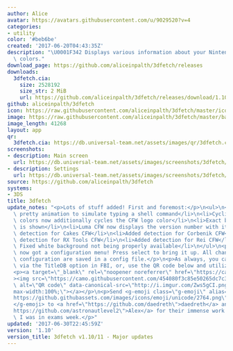 ```yaml
---
author: Alice
avatar: https://avatars.githubusercontent.com/u/9029520?v=4
categories:
- utility
color: '#beb6be'
created: '2017-06-20T04:43:35Z'
description: "\U0001F342 Displays various information about your Nintendo 3DS in pretty\
  \ colors."
download_page: https://github.com/aliceinpalth/3dfetch/releases
downloads:
  3dfetch.cia:
    size: 2528192
    size_str: 2 MiB
    url: https://github.com/aliceinpalth/3dfetch/releases/download/1.10/3dfetch.cia
github: aliceinpalth/3dfetch
icon: https://raw.githubusercontent.com/aliceinpalth/3dfetch/master/icon.png
image: https://raw.githubusercontent.com/aliceinpalth/3dfetch/master/banner.png
image_length: 41268
layout: app
qr:
  3dfetch.cia: https://db.universal-team.net/assets/images/qr/3dfetch.cia.png
screenshots:
- description: Main screen
  url: https://db.universal-team.net/assets/images/screenshots/3dfetch/main-screen.png
- description: Settings
  url: https://db.universal-team.net/assets/images/screenshots/3dfetch/settings.png
source: https://github.com/aliceinpalth/3dfetch
systems:
- 3DS
title: 3dfetch
update_notes: "<p>Lots of stuff added! First and foremost:</p>\n<ul>\n<li>Added a\
  \ pretty animation to simulate typing a shell command</li>\n<li>Cycling left text\
  \ colors now additionally cycles the CFW logo color</li>\n<li>Exact battery percentage\
  \ is shown</li>\n<li>Luma CFW now displays the version number with it</li>\n<li>Added\
  \ detection for Cakes CFW</li>\n<li>Added detection for Corbenik CFW</li>\n<li>Added\
  \ detection for RX Tools CFW</li>\n<li>Added detection for Rei CFW</li>\n<li>1.11:\
  \ Fixed white background not being properly available</li>\n</ul>\n<p>We've also\
  \ now got a configuration menu! Press select to bring it up. All changes to the\
  \ configuration are saved in a config file.</p>\n<p>As always, you can update 3dfetch\
  \ via the TitleDB option in FBI, or, use the QR code below and utilize remote install.</p>\n\
  <p><a target=\"_blank\" rel=\"noopener noreferrer\" href=\"https://camo.githubusercontent.com/454080f3c85e50265dc7c3015cccf92f3785f4e501a01cce68c340bad1438938/687474703a2f2f692e696d6775722e636f6d2f5a7773356743492e706e67\"\
  ><img src=\"https://camo.githubusercontent.com/454080f3c85e50265dc7c3015cccf92f3785f4e501a01cce68c340bad1438938/687474703a2f2f692e696d6775722e636f6d2f5a7773356743492e706e67\"\
  \ alt=\"QR code\" data-canonical-src=\"http://i.imgur.com/Zws5gCI.png\" style=\"\
  max-width:100%;\"></a></p>\n<p>Send <g-emoji class=\"g-emoji\" alias=\"heart\" fallback-src=\"\
  https://github.githubassets.com/images/icons/emoji/unicode/2764.png\">\u2764\uFE0F\
  </g-emoji> to <a href=\"https://github.com/daedreth\">daedreth</a> and <a href=\"\
  https://github.com/astronautlevel2\">Alex</a> for their immense work on this while\
  \ I was in exams week.</p>"
updated: '2017-06-30T22:45:59Z'
version: '1.10'
version_title: 3dfetch v1.10/11 - Major updates
---
```

